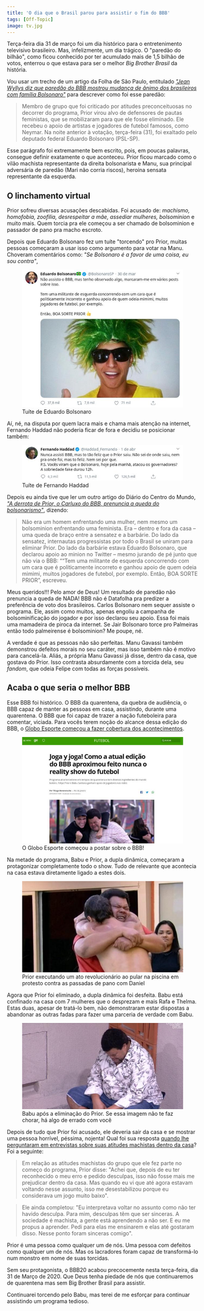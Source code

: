 ```yaml
---
title: 'O dia que o Brasil parou para assistir o fim do BBB'
tags: [Off-Topic]
image: tv.jpg
---
```


Terça-feira dia 31 de março foi um dia histórico para o entretenimento televisivo brasileiro. Mas, infelizmente, um dia trágico. O "paredão do bilhão", como ficou conhecido por ter acumulado mais de 1,5 bilhão de votos, enterrou o que estava para ser o melhor *Big Brother Brasil* da história.

Vou usar um trecho de um artigo da Folha de São Paulo, entitulado [*"Jean Wyllys diz que paredão do BBB mostrou mudança de ânimo dos brasileiros com família Bolsonaro"*](https://www1.folha.uol.com.br/colunas/painel/2020/04/jean-wyllys-diz-que-paredao-do-bbb-mostrou-mudanca-de-animo-dos-brasileiros-com-familia-bolsonaro.shtml?utm_source=twitter&utm_medium=social&utm_campaign=twfolha) para descrever como foi esse paredão:

> Membro de grupo que foi criticado por atitudes preconceituosas no decorrer do programa, Prior virou alvo de defensores de pautas feministas, que se mobilizaram para que ele fosse eliminado. Ele recebeu o apoio de artistas e jogadores de futebol famosos, como Neymar. Na noite anterior à votação, terça-feira (31), foi exaltado pelo deputado federal Eduardo Bolsonaro (PSL-SP).

Esse parágrafo foi extremamente bem escrito, pois, em poucas palavras, consegue definir exatamente o que aconteceu. Prior ficou marcado como o vilão machista representante da direita bolsonarista e Manu, sua principal adversária de paredão (Mari não corria riscos), heroína sensata representante da esquerda.


## O linchamento virtual

Prior sofreu diversas acusações descabidas. Foi acusado de: *machismo, homofobia, zoofilia, desrespeitar a mãe, assediar mulheres, bolsominion* e muito mais. Quem torcia pra ele começou a ser chamado de bolsominion e passador de pano pra macho escroto.

Depois que Eduardo Bolsonaro fez um tuíte "torcendo" pro Prior, muitas pessoas começaram a usar isso como argumento para votar na Manu. Choveram comentários como: *"Se Bolsonaro é a favor de uma coisa, eu sou contra"*, 

<figure>
    <img src="/assets/2020/eduardo-prior.jpg">
    <figcaption>Tuíte de Eduardo Bolsonaro</figcaption>
</figure>

Aí, né, na disputa por quem lacra mais e chama mais atenção na internet, Fernando Haddad não poderia ficar de fora e decidiu se posicionar também: 

<figure>
    <img src="/assets/2020/haddad-prior.jpg">
    <figcaption>Tuíte de Fernando Haddad</figcaption>
</figure>

Depois eu ainda tive que ler um outro artigo do Diário do Centro do Mundo, [*"A derrota de Prior, o Carluxo do BBB, prenuncia a queda do bolsonarismo"*](https://www.diariodocentrodomundo.com.br/a-derrota-de-prior-o-carluxo-do-bbb-prenuncia-a-queda-do-bolsonarismo-por-nathali/), dizendo:

> Não era um homem enfrentando uma mulher, nem mesmo um bolsominion enfrentando uma feminista. Era – dentro e fora da casa – uma queda de braço entre a sensatez e a barbárie. Do lado da sensatez, internautas progressistas por todo o Brasil se uniram para eliminar Prior. Do lado da barbárie estava Eduardo Bolsonaro, que declarou apoio ao minion no Twitter – mesmo jurando de pé junto que não via o BBB: ““Tem uma militante de esquerda concorrendo com um cara que é politicamente incorreto e ganhou apoio de quem odeia mimimi, muitos jogadores de futebol, por exemplo. Então, BOA SORTE PRIOR”, escreveu.

Meus queridos!!! Pelo amor de Deus! Um resultado de paredão não prenuncia a queda de NADA! BBB não é Datafolha pra predizer a preferência de voto dos brasileiros. Carlos Bolsonaro nem sequer assiste o programa. Ele, assim como muitos, apenas engoliu a campanha de bolsominificação do jogador e por isso declarou seu apoio. Essa foi mais uma mamadeira de piroca da internet. Se Jair Bolsonaro torce pro Palmeiras então todo palmeirense é bolsominion? Me poupe, né.

A verdade é que as pessoas não são perfeitas. Manu Gavassi também demonstrou defeitos morais no seu caráter, mas isso também não é motivo para cancelá-la. Aliás, a própria Manu Gavassi já disse, dentro da casa, que gostava do Prior. Isso contrasta absurdamente com a torcida dela, seu *fandom*, que odeia Felipe com todas as forças possíveis. 

## Acaba o que seria o melhor BBB

Esse BBB foi histórico. O BBB da quarentena, da quebra de audiência, o BBB capaz de manter as pessoas em casa, assistindo, durante uma quarentena. O BBB que foi capaz de trazer a nação futeboleira para comentar, viciada. Para vocês terem noção do alcance dessa edição do BBB, o [Globo Esporte começou a fazer cobertura dos acontecimentos](https://globoesporte.globo.com/futebol/noticia/joga-y-joga-como-a-atual-edicao-do-bbb-aproximou-feito-nunca-o-reality-show-do-futebol.ghtml).

<figure>
    <img src="/assets/2020/ge-bbb20.jpg">
    <figcaption>O Globo Esporte começou a postar sobre o BBB!</figcaption>
</figure>

Na metade do programa, Babu e Prior, a dupla dinâmica, começaram a protagonizar completamente todo o show. Tudo de relevante que acontecia na casa estava diretamente ligado a estes dois.

<figure>
    <img src="/assets/2020/pribu.jpg">
    <figcaption>Prior executando um ato revolucionário ao pular na piscina em protesto contra as passadas de pano com Daniel</figcaption>
</figure>

Agora que Prior foi eliminado, a dupla dinâmica foi desfeita. Babu está confinado na casa com 7 mulheres que o desprezam e mais Rafa e Thelma. Estas duas, apesar de tratá-lo bem, não demonstraram estar dispostas a abandonar as outras fadas para fazer uma parceria de verdade com Babu.

<figure>
    <img src="/assets/2020/babu-chorando.jpeg">
    <figcaption>Babu após a eliminação do Prior. Se essa imagem não te faz chorar, há algo de errado com você</figcaption>
</figure>

Depois de tudo que Prior foi acusado, ele deveria sair da casa e se mostrar uma pessoa horrível, péssima, nojenta! Qual foi sua resposta [quando lhe perguntaram em entrevistas sobre suas atitudes machistas dentro da casa](https://tvefamosos.uol.com.br/noticias/redacao/2020/04/01/felipe-prior-diz-sociedade-e-machista-a-gente-esta-aprendendo-a-nao-ser.htm?utm_source=twitter&utm_medium=social-media&utm_content=geral&utm_campaign=bbb)? Foi a seguinte:

> Em relação as atitudes machistas do grupo que ele fez parte no começo do programa, Prior disse: "Achei que, depois de eu ter reconhecido o meu erro e pedido desculpas, isso não fosse mais me prejudicar dentro da casa. Mas quando eu vi que até agora estavam voltando nesse assunto, isso me desestabilizou porque eu considerava um jogo muito baixo". 

> Ele ainda completou: "Eu interpretava voltar no assunto como não ter havido desculpa. Para mim, desculpas têm que ser sinceras. A sociedade é machista, a gente está aprendendo a não ser. E eu me propus a aprender. Pedi para elas me ensinarem e elas até gostaram disso. Nesse ponto foram sinceras comigo".

Prior é uma pessoa como qualquer um de nós. Uma pessoa com defeitos como qualquer um de nós. Mas os lacradores foram capaz de transformá-lo num monstro em nome de suas torcidas.

Sem seu protagonista, o BBB20 acabou precocemente nesta terça-feira, dia 31 de Março de 2020. Que Deus tenha piedade de nós que continuaremos de quarentena mas sem Big Brother Brasil para assistir.

Continuarei torcendo pelo Babu, mas terei de me esforçar para continuar assistindo um programa tedioso.
